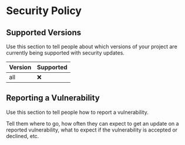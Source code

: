 # Security Policy

## Supported Versions

Use this section to tell people about which versions of your project are
currently being supported with security updates.

| Version | Supported          |
| ------- | ------------------ |
| all | :x: |                  |


## Reporting a Vulnerability

Use this section to tell people how to report a vulnerability.

Tell them where to go, how often they can expect to get an update on a
reported vulnerability, what to expect if the vulnerability is accepted or
declined, etc.
